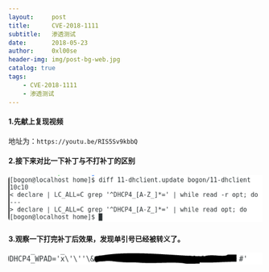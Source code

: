 ```yaml
---
layout:     post
title:      CVE-2018-1111
subtitle:   渗透测试
date:       2018-05-23
author:     0xl00se
header-img: img/post-bg-web.jpg
catalog: true
tags:
    - CVE-2018-1111
    - 渗透测试
---
```

#### 1.先献上复现视频

地址为：`https://youtu.be/RIS5Sv9kbbQ`

#### 2.接下来对比一下补丁与不打补丁的区别

![](/img/2018-05-23-CVE-2018-1111_images/7a4ee2a8.png)

#### 3.观察一下打完补丁后效果，发现单引号已经被转义了。

![](/img/2018-05-23-CVE-2018-1111_images/bc9ea366.png)
